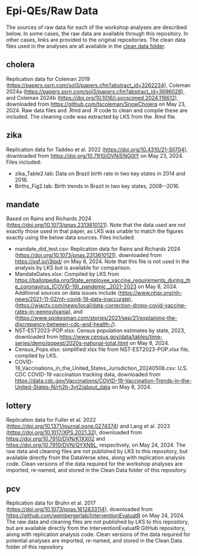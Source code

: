 # Epi-QEs/Raw Data
The sources of raw data for each of the workshop analyses are described below. In some cases, the raw data are available through this repository. In other cases, links are provided to the original repositories.
The clean data files used in the analyses are all available in the [clean data folder](https://github.com/leekshaffer/Epi-QEs/tree/main/data).

## cholera
Replication data for Coleman 2019 (https://papers.ssrn.com/sol3/papers.cfm?abstract_id=3262234), Coleman 2024a (https://papers.ssrn.com/sol3/papers.cfm?abstract_id=3696028), and Coleman 2024b (https://doi.org/10.1016/j.socscimed.2024.116612), downloaded from https://github.com/tscoleman/SnowCholera on May 23, 2024.
Raw data files and .Rmd and .R code to clean and compile these are included.
The cleaning code was extracted by LKS from the .Rmd file.

## zika
Replication data for Taddeo et al. 2022 (https://doi.org/10.4310/21-SII704), downloaded from https://doi.org/10.7910/DVN/ENG0IY on May 23, 2024.
Files included:
- zika_Table2.tab: Data on Brazil birth rate in two key states in 2014 and 2016.
- Births_Fig2.tab: Birth trends in Brazil in two key states, 2008--2016.

## mandate
Based on Rains and Richards 2024 (https://doi.org/10.1073/pnas.2313610121). Note that the data used are not exactly those used in that paper, as LKS was unable to match the figures exactly using the below data sources.
Files included:
- mandate_did_test.csv: Replication data for Rains and Richards 2024 (https://doi.org/10.1073/pnas.2313610121), downloaded from https://osf.io/j3tqd/ on May 8, 2024. Note that this file is not used in the analysis by LKS but is available for comparison.
- MandateDates.xlsx: Compiled by LKS from https://ballotpedia.org/State_employee_vaccine_requirements_during_the_coronavirus_(COVID-19)_pandemic,_2021-2023 on May 8, 2024. Additional sources on data issues include (https://www.nhpr.org/nh-news/2021-11-02/nh-covid-19-data-inaccurate), (https://wjactv.com/news/local/data-correction-drops-covid-vaccine-rates-in-pennsylvania), and (https://www.spokesman.com/stories/2021/sep/21/explaining-the-discrepancy-between-cdc-and-health-/).
- NST-EST2023-POP.xlsx: Census population estimates by state, 2023, downloaded from https://www.census.gov/data/tables/time-series/demo/popest/2020s-national-total.html on May 8, 2024.
- Census_Pops.xlsx: simplified xlsx file from NST-EST2023-POP.xlsx file, compiled by LKS.
- COVID-19_Vaccinations_in_the_United_States_Jurisdiction_20240508.csv: U.S. CDC COVID-19 vaccination tracking data, downloaded from https://data.cdc.gov/Vaccinations/COVID-19-Vaccination-Trends-in-the-United-States-N/rh2h-3yt2/about_data on May 8, 2024.

## lottery
Replication data for Fuller et al. 2022 (https://doi.org/10.1371/journal.pone.0274374) and Lang et al. 2023 (https://doi.org/10.1017/XPS.2021.32), downloaded from https://doi.org/10.7910/DVN/K1XX02 and https://doi.org/10.7910/DVN/QYXN9L, respectively, on May 24, 2024.
The raw data and cleaning files are not published by LKS to this repository, but available directly from the DataVerse sites, along with replication analysis code.
Clean versions of the data required for the workshop analyses are imported, re-named, and stored in the Clean Data folder of this repository.

## pcv
Replication data for Bruhn et al. 2017 (https://doi.org/10.1073/pnas.1612833114), downloaded from https://github.com/weinbergerlab/InterventionEvaluatR on May 24, 2024.
The raw data and cleaning files are not published by LKS to this repository, but are available directly from the InterventionEvaluatR GitHub repository, along with replication analysis code.
Clean versions of the data required for potential analyses are imported, re-named, and stored in the Clean Data folder of this repository.